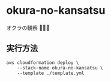 # okura-no-kansatsu

オクラの観察 🌱🌱🌱  

## 実行方法

```shell
aws cloudformation deploy \
    --stack-name okura-no-kansatsu \
    --template ./template.yml
```
